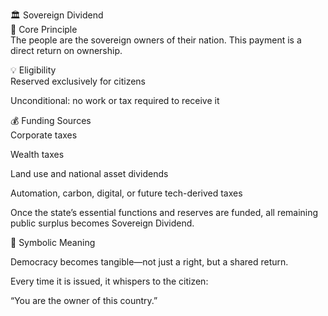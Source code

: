 
🏛️ Sovereign Dividend<br/>
🌟 Core Principle<br/>
The people are the sovereign owners of their nation. This payment is a direct return on ownership.<br/>

💡 Eligibility<br/>
Reserved exclusively for citizens<br/>

Unconditional: no work or tax required to receive it<br/>



💰 Funding Sources<br/>
Corporate taxes<br/>

Wealth taxes<br/>

Land use and national asset dividends<br/>

Automation, carbon, digital, or future tech-derived taxes<br/>

Once the state’s essential functions and reserves are funded, all remaining public surplus becomes Sovereign Dividend.<br/>

💬 Symbolic Meaning<br/>

Democracy becomes tangible—not just a right, but a shared return.<br/>

Every time it is issued, it whispers to the citizen:<br/>

“You are the owner of this country.”<br/>
